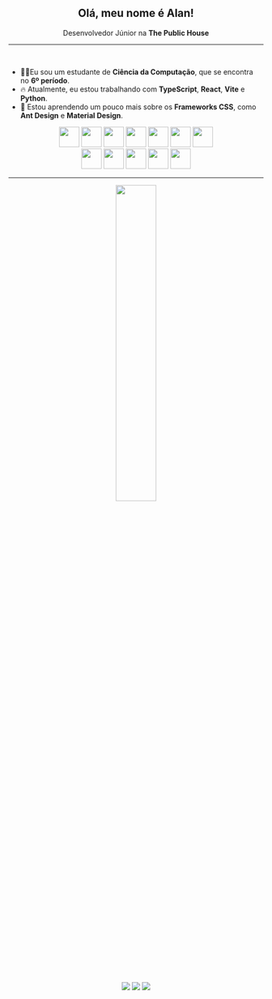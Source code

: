 
<div align="center">
    <h2>Olá, meu nome é Alan!</h2>
    <p>Desenvolvedor Júnior na <strong>The Public House</strong></p>
</div>

---

<br>

- 👨‍💻Eu sou um estudante de **Ciência da Computação**, que se encontra no **6º período**.
- 🔥 Atualmente, eu estou trabalhando com **TypeScript**, **React**, **Vite** e **Python**.
- 🌱 Estou aprendendo um pouco mais sobre os **Frameworks CSS**, como **Ant Design** e **Material Design**.

<div align="center" style="margin: 0px;">
    <img src="https://cdn.jsdelivr.net/gh/devicons/devicon/icons/react/react-original.svg" height="40"/>
    <img src="https://cdn.jsdelivr.net/gh/devicons/devicon/icons/typescript/typescript-original.svg" height="40"/>
    <img src="https://cdn.jsdelivr.net/gh/devicons/devicon/icons/javascript/javascript-original.svg" height="40" />
    <img src="https://cdn.jsdelivr.net/gh/devicons/devicon/icons/python/python-original.svg" height="40" />
    <img src="https://cdn.jsdelivr.net/gh/devicons/devicon/icons/materialui/materialui-original.svg" height="40" />
    <img src="https://cdn.jsdelivr.net/gh/devicons/devicon/icons/tailwindcss/tailwindcss-plain.svg" height="40" />
    <img src="https://cdn.jsdelivr.net/gh/devicons/devicon/icons/bootstrap/bootstrap-original.svg" height="40"/>
</div>

<div align="center" style="margin: 0px;">
    <img src="https://cdn.jsdelivr.net/gh/devicons/devicon/icons/php/php-original.svg" height="40" />
    <img src="https://cdn.jsdelivr.net/gh/devicons/devicon/icons/postgresql/postgresql-original.svg" height="40" />     
    <img src="https://cdn.jsdelivr.net/gh/devicons/devicon/icons/java/java-original.svg" height="40" />    
    <img src="https://cdn.jsdelivr.net/gh/devicons/devicon/icons/dotnetcore/dotnetcore-original.svg" height="40" />
    <img src="https://cdn.jsdelivr.net/gh/devicons/devicon/icons/linux/linux-original.svg" height="40" />
</div> 

---

<div align="center" style="margin: 0px;">
    <img src="https://github-readme-stats.vercel.app/api/top-langs/?username=Hoyasumii&theme=dark&hide_border=true&include_all_commits=false&count_private=false&layout=compact" width="40%">
    
<a href="https://linkedin.com/in/AlanReisAnjos/"><img src="https://img.shields.io/badge/LinkedIn-%230077B5.svg?style=for-the-badge&logo=linkedin&logoColor=white"></a>
<a href="mailto:alanreisanjo@gmail.com"><img src="https://img.shields.io/badge/Gmail-%23E34F26.svg?style=for-the-badge&logo=gmail&logoColor=white"></a>
<a href="https://instagram.com/_eu.alan"><img src="https://img.shields.io/badge/Instagram-%23E4405F.svg?style=for-the-badge&logo=Instagram&logoColor=white"></a>

</div>
